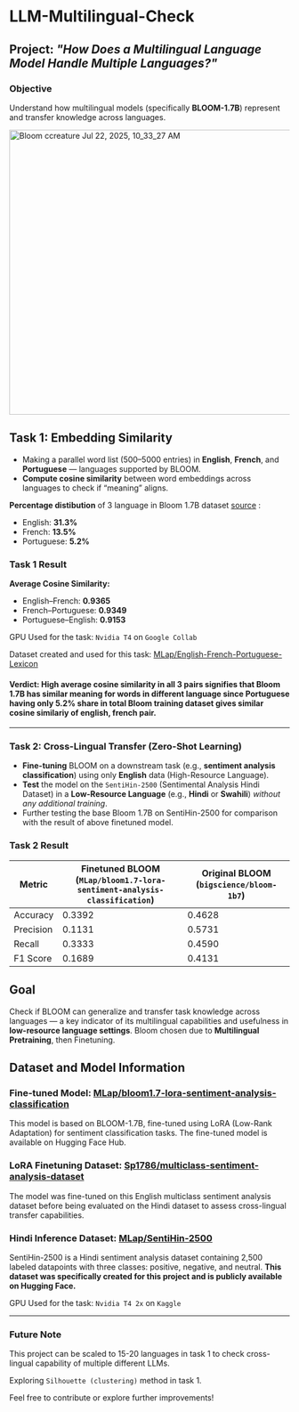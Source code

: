 # LLM-Multilingual-Check

## Project: *"How Does a Multilingual Language Model Handle Multiple Languages?"*

### Objective
Understand how multilingual models (specifically **BLOOM-1.7B**) represent and transfer knowledge across languages.


<img width="512" height="512" alt="Bloom ccreature Jul 22, 2025, 10_33_27 AM" src="https://github.com/user-attachments/assets/6dc002c3-cc97-41f7-9ab4-41dc46b2358a" />


## Task 1: Embedding Similarity

-  Making a parallel word list (500–5000 entries) in **English**, **French**, and **Portuguese** — languages supported by BLOOM.
-  **Compute cosine similarity** between word embeddings across languages to check if “meaning” aligns.

**Percentage distibution** of 3 language in Bloom 1.7B dataset [source](https://huggingface.co/bigscience/bloom-1b7) :
- English: **31.3%**
- French: **13.5%**
- Portuguese: **5.2%**

### Task 1 Result
**Average Cosine Similarity:**
- English–French: **0.9365**
- French–Portuguese: **0.9349**
- Portuguese–English: **0.9153**

GPU Used for the task: `Nvidia T4` on `Google Collab`

Dataset created and used for this task: [MLap/English-French-Portuguese-Lexicon](https://huggingface.co/datasets/MLap/English-French-Portuguese-Lexicon)

#### Verdict: High average cosine similarity in all 3 pairs signifies that Bloom 1.7B has similar meaning for words in different language since Portuguese having only 5.2% share in total Bloom training dataset  gives similar cosine similariy of english, french pair.

---

### Task 2: Cross-Lingual Transfer (Zero-Shot Learning)

-  **Fine-tuning** BLOOM on a downstream task (e.g., **sentiment analysis classification**) using only **English** data (High-Resource Language).
-  **Test** the model on the `SentiHin-2500` (Sentimental Analysis Hindi Dataset) in a **Low-Resource Language** (e.g., **Hindi** or **Swahili**) *without any additional training*.
- Further testing the base Bloom 1.7B on SentiHin-2500 for comparison with the result of above finetuned model.




### Task 2 Result

| Metric     | Finetuned BLOOM (`MLap/bloom1.7-lora-sentiment-analysis-classification`) | Original BLOOM (`bigscience/bloom-1b7`) |
|------------|-------------------------------------------------------------------------|------------------------------------------|
| Accuracy   | 0.3392                                                                  | 0.4628                                   |
| Precision  | 0.1131                                                                  | 0.5731                                   |
| Recall     | 0.3333                                                                  | 0.4590                                   |
| F1 Score   | 0.1689                                                                  | 0.4131                                   |

##  Goal
Check if BLOOM can generalize and transfer task knowledge across languages — a key indicator of its multilingual capabilities and usefulness in **low-resource language settings**.
Bloom chosen due to **Multilingual Pretraining**, then Finetuning.


## Dataset and Model Information

### Fine-tuned Model: [MLap/bloom1.7-lora-sentiment-analysis-classification](https://huggingface.co/MLap/bloom1.7-lora-sentiment-analysis-classification)

This model is based on BLOOM-1.7B, fine-tuned using LoRA (Low-Rank Adaptation) for sentiment classification tasks. The fine-tuned model is available on Hugging Face Hub.

### LoRA Finetuning Dataset: [Sp1786/multiclass-sentiment-analysis-dataset](https://huggingface.co/datasets/Sp1786/multiclass-sentiment-analysis-dataset)

The model was fine-tuned on this English multiclass sentiment analysis dataset before being evaluated on the Hindi dataset to assess cross-lingual transfer capabilities.

### Hindi Inference Dataset: [MLap/SentiHin-2500](https://huggingface.co/datasets/MLap/SentiHin-2500)

SentiHin-2500 is a Hindi sentiment analysis dataset containing 2,500 labeled datapoints with three classes: positive, negative, and neutral. **This dataset was specifically created for this project and is publicly available on Hugging Face.**

GPU Used for the task: `Nvidia T4 2x` on `Kaggle`




---

### Future Note
This project can be scaled to 15-20 languages in task 1 to check cross-lingual capability of multiple different LLMs.

Exploring `Silhouette (clustering)` method in task 1.

Feel free to contribute or explore further improvements!
